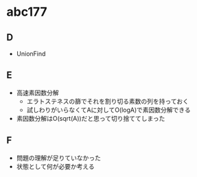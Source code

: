 # abc177

## D

- UnionFind

## E

- 高速素因数分解
  - エラトステネスの篩でそれを割り切る素数の列を持っておく
  - 試しわりがいらなくてAに対してO(logA)で素因数分解できる
- 素因数分解はO(sqrt(A))だと思って切り捨ててしまった

## F

- 問題の理解が足りていなかった
- 状態として何が必要か考える
